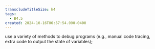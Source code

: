 ```yaml
---
transcludeTitleSize: h4
tags:
  - B4.5
created: 2024-10-16T06:57:54.000-0400
---
```

use a variety of methods to debug programs (e.g., manual code tracing, extra code to output the state of variables);